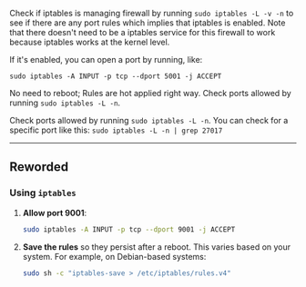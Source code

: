 
Check if iptables is managing firewall by running `sudo iptables -L -v -n` to see if there are any port rules which implies that iptables is enabled. Note that there doesn't need to be a iptables service for this firewall to work because iptables works at the kernel level. 

If it's enabled, you can open a port by running, like:
```
sudo iptables -A INPUT -p tcp --dport 5001 -j ACCEPT
```

No need to reboot; Rules are hot applied right way. Check ports allowed by running `sudo iptables -L -n`.

Check ports allowed by running `sudo iptables -L -n`. You can check for a specific port like this: `sudo iptables -L -n | grep 27017`

---

## Reworded

### Using `iptables`

1. **Allow port 9001**:

   ```bash
   sudo iptables -A INPUT -p tcp --dport 9001 -j ACCEPT
   ```

2. **Save the rules** so they persist after a reboot. This varies based on your system. For example, on Debian-based systems:

   ```bash
   sudo sh -c "iptables-save > /etc/iptables/rules.v4"
   ```
